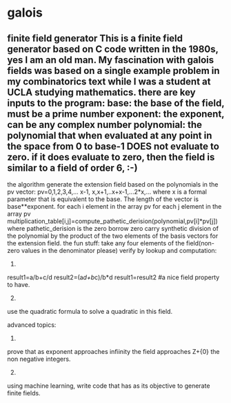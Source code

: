 # galois
finite field generator
This is a finite field generator based on C code written in the 1980s, yes I am an old man.
My fascination with galois fields was based on a single example problem in my combinatorics text
while I was a student at UCLA studying mathematics.
there are key inputs to the program:
base: the base of the field, must be a prime number
exponent: the exponent, can be any complex number
polynomial: the polynomial that when evaluated at any point in the space from 0 to base-1 DOES not evaluate to zero.
            if it does evaluate to zero, then the field is similar to a field of order 6, :-)
-------------------------------------------------------------------------------------------------------------------
the algorithm
generate the extension field based on the polynomials in the pv vector:
pv=0,1,2,3,4,... x-1, x,x+1,..x+x-1,...2*x,...
where x is a formal parameter that is equivalent to the base. The length of the vector is base**exponent.
for each i element in the  array pv
  for each j element in the array pv
      multiplication_table[i,j]=compute_pathetic_derision(polynomial,pv[i]*pv[j])
where pathetic_derision is the zero borrow zero carry synthetic division of the polynomial by the product of the two elements
of the basis vectors for the extension field.
the fun stuff:
take any four elements of the field(non-zero values in the denominator please)
verify by lookup and computation:

1.
result1=a/b+c/d
result2=(a*d+b*c)/b*d
result1=result2 #a nice field property to have.

2.
use the quadratic formula to solve a quadratic in this field.

advanced topics:

1.
prove that as exponent approaches infiinity the field approaches Z+{0} the non negative integers.

2.
using machine learning, write code that has as its objective to generate finite fields.


